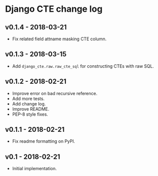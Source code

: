 # Django CTE change log

## v0.1.4 - 2018-03-21

- Fix related field attname masking CTE column.

## v0.1.3 - 2018-03-15

- Add `django_cte.raw.raw_cte_sql` for constructing CTEs with raw SQL.

## v0.1.2 - 2018-02-21

- Improve error on bad recursive reference.
- Add more tests.
- Add change log.
- Improve README.
- PEP-8 style fixes.

## v0.1.1 - 2018-02-21

- Fix readme formatting on PyPI.

## v0.1 - 2018-02-21

- Initial implementation.
